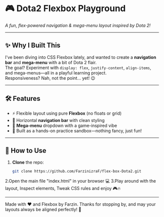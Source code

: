 # 🎮 Dota2 Flexbox Playground  
_A fun, flex-powered navigation & mega-menu layout inspired by Dota 2!_

---

## ✨ Why I Built This
I've been diving into CSS Flexbox lately, and wanted to create a **navigation bar** and **mega-menu** with a bit of Dota 2 flair.  
The goal? Experiment with `display: flex`, `justify-content`, `align-items`, and mega-menus—all in a playful learning project.  
Responsiveness? Nah, not the point… yet! 😉

---

## 🛠️ Features
- ⚡ Flexible layout using pure **Flexbox** (no floats or grid)  
- 🧭 Horizontal **navigation bar** with clean styling  
- 📂 **Mega-menu** dropdown with a game-inspired vibe  
- 🎯 Built as a hands-on practice sandbox—nothing fancy, just fun!  

---

## 🚀 How to Use
1. **Clone** the repo:  
   ```bash
   git clone https://github.com/FarzinizraF/flex-box-Dota2.git
2.Open the main file "index.html" in your browser 💻
3.Play around with the layout, Inspect elements, Tweak CSS rules and enjoy 🎮🔥

---

Made with ❤️ and Flexbox by Farzin.
Thanks for stopping by, and may your layouts always be aligned perfectly! 🦁
